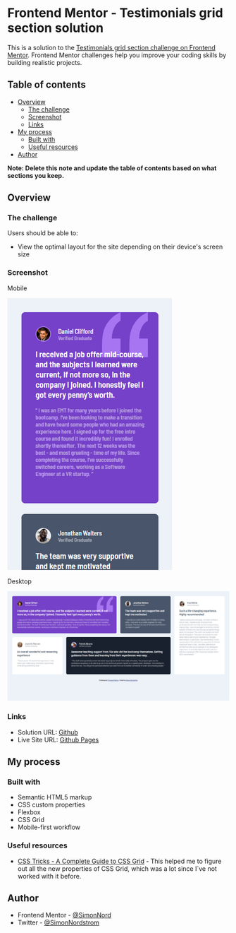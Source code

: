 # Frontend Mentor - Testimonials grid section solution

This is a solution to the [Testimonials grid section challenge on Frontend Mentor](https://www.frontendmentor.io/challenges/testimonials-grid-section-Nnw6J7Un7). Frontend Mentor challenges help you improve your coding skills by building realistic projects.

## Table of contents

- [Overview](#overview)
  - [The challenge](#the-challenge)
  - [Screenshot](#screenshot)
  - [Links](#links)
- [My process](#my-process)
  - [Built with](#built-with)
  - [Useful resources](#useful-resources)
- [Author](#author)

**Note: Delete this note and update the table of contents based on what sections you keep.**

## Overview

### The challenge

Users should be able to:

- View the optimal layout for the site depending on their device's screen size

### Screenshot

Mobile

![Mobile](./images/solution-mobile.png)

Desktop

![Desktop](./images/solution-desktop.png)

### Links

- Solution URL: [Github](https://github.com/SimonNord/frontendmentor.io-testimonials-grid-section)
- Live Site URL: [Github Pages](https://simonnord.github.io/frontendmentor.io-testimonials-grid-section/)

## My process

### Built with

- Semantic HTML5 markup
- CSS custom properties
- Flexbox
- CSS Grid
- Mobile-first workflow

### Useful resources

- [CSS Tricks - A Complete Guide to CSS Grid](https://css-tricks.com/snippets/css/complete-guide-grid/) - This helped me to figure out all the new properties of CSS Grid, which was a lot since I´ve not worked with it before.

## Author

- Frontend Mentor - [@SimonNord](https://www.frontendmentor.io/profile/SimonNord)
- Twitter - [@SimonNordstrom](https://www.twitter.com/SimonNordstrom)
